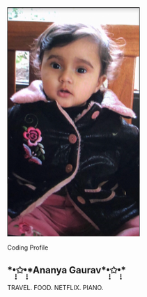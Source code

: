 <html>
    <head>
        <meta charset="utf-8">
        <meta name="viewport" content="width=device-width, initial-scale=1">
        <link rel="stylesheet" href="customization.css">
        <link rel="stylesheet" href="https://maxcdn.bootstrapcdn.com/bootstrap/3.4.1/css/bootstrap.min.css">
        <script src="https://ajax.googleapis.com/ajax/libs/jquery/3.6.3/jquery.min.js"></script>
        <script src="https://maxcdn.bootstrapcdn.com/bootstrap/3.4.1/js/bootstrap.min.js"></script>
    </head>

<body>
        <main>
          <article class="profile">
            <picture class="profile-img">
              <source srcset="images/profile.png" media="(min-width: 600px)">
              <img src="images/profile.png" alt="profile">
            </picture>
            <div class="content">
              <p class="detail">Coding Profile</p>
                <h1>*•̩̩͙✩•̩̩͙*Ananya Gaurav*•̩̩͙✩•̩̩͙*</h1>
              <p>
                TRAVEL. FOOD. NETFLIX. PIANO.
              </p>
              <a href="https://pages.github.com/" class="button"></a>
            </div>
          </article>
        </main>
</body> 
